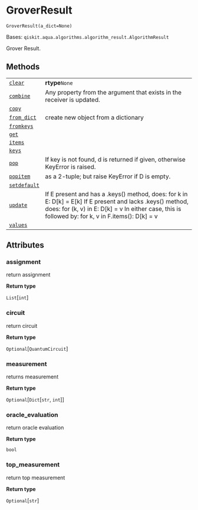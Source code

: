 # GroverResult

`GroverResult(a_dict=None)`

Bases: `qiskit.aqua.algorithms.algorithm_result.AlgorithmResult`

Grover Result.

## Methods

|                                                                                                                                                                |                                                                                                                                                                                                                      |
| -------------------------------------------------------------------------------------------------------------------------------------------------------------- | -------------------------------------------------------------------------------------------------------------------------------------------------------------------------------------------------------------------- |
| [`clear`](qiskit.aqua.algorithms.GroverResult.clear#qiskit.aqua.algorithms.GroverResult.clear "qiskit.aqua.algorithms.GroverResult.clear")                     | **rtype**`None`                                                                                                                                                                                                      |
| [`combine`](qiskit.aqua.algorithms.GroverResult.combine#qiskit.aqua.algorithms.GroverResult.combine "qiskit.aqua.algorithms.GroverResult.combine")             | Any property from the argument that exists in the receiver is updated.                                                                                                                                               |
| [`copy`](qiskit.aqua.algorithms.GroverResult.copy#qiskit.aqua.algorithms.GroverResult.copy "qiskit.aqua.algorithms.GroverResult.copy")                         |                                                                                                                                                                                                                      |
| [`from_dict`](qiskit.aqua.algorithms.GroverResult.from_dict#qiskit.aqua.algorithms.GroverResult.from_dict "qiskit.aqua.algorithms.GroverResult.from_dict")     | create new object from a dictionary                                                                                                                                                                                  |
| [`fromkeys`](qiskit.aqua.algorithms.GroverResult.fromkeys#qiskit.aqua.algorithms.GroverResult.fromkeys "qiskit.aqua.algorithms.GroverResult.fromkeys")         |                                                                                                                                                                                                                      |
| [`get`](qiskit.aqua.algorithms.GroverResult.get#qiskit.aqua.algorithms.GroverResult.get "qiskit.aqua.algorithms.GroverResult.get")                             |                                                                                                                                                                                                                      |
| [`items`](qiskit.aqua.algorithms.GroverResult.items#qiskit.aqua.algorithms.GroverResult.items "qiskit.aqua.algorithms.GroverResult.items")                     |                                                                                                                                                                                                                      |
| [`keys`](qiskit.aqua.algorithms.GroverResult.keys#qiskit.aqua.algorithms.GroverResult.keys "qiskit.aqua.algorithms.GroverResult.keys")                         |                                                                                                                                                                                                                      |
| [`pop`](qiskit.aqua.algorithms.GroverResult.pop#qiskit.aqua.algorithms.GroverResult.pop "qiskit.aqua.algorithms.GroverResult.pop")                             | If key is not found, d is returned if given, otherwise KeyError is raised.                                                                                                                                           |
| [`popitem`](qiskit.aqua.algorithms.GroverResult.popitem#qiskit.aqua.algorithms.GroverResult.popitem "qiskit.aqua.algorithms.GroverResult.popitem")             | as a 2-tuple; but raise KeyError if D is empty.                                                                                                                                                                      |
| [`setdefault`](qiskit.aqua.algorithms.GroverResult.setdefault#qiskit.aqua.algorithms.GroverResult.setdefault "qiskit.aqua.algorithms.GroverResult.setdefault") |                                                                                                                                                                                                                      |
| [`update`](qiskit.aqua.algorithms.GroverResult.update#qiskit.aqua.algorithms.GroverResult.update "qiskit.aqua.algorithms.GroverResult.update")                 | If E present and has a .keys() method, does: for k in E: D\[k] = E\[k] If E present and lacks .keys() method, does: for (k, v) in E: D\[k] = v In either case, this is followed by: for k, v in F.items(): D\[k] = v |
| [`values`](qiskit.aqua.algorithms.GroverResult.values#qiskit.aqua.algorithms.GroverResult.values "qiskit.aqua.algorithms.GroverResult.values")                 |                                                                                                                                                                                                                      |

## Attributes

### assignment

return assignment

**Return type**

`List`\[`int`]

### circuit

return circuit

**Return type**

`Optional`\[`QuantumCircuit`]

### measurement

returns measurement

**Return type**

`Optional`\[`Dict`\[`str`, `int`]]

### oracle\_evaluation

return oracle evaluation

**Return type**

`bool`

### top\_measurement

return top measurement

**Return type**

`Optional`\[`str`]
